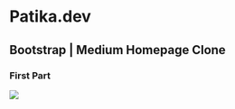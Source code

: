 # Patika.dev

## Bootstrap | Medium Homepage Clone

### First Part

<img src="./img/D-1.png">

<br><br>